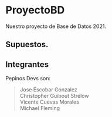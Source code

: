# ProyectoBD
Nuestro proyecto de Base de Datos 2021.

## Supuestos.

## Integrantes
Pepinos Devs son:
>Jose Escobar Gonzalez  
>Christopher Guibout Strelow  
>Vicente Cuevas Morales  
>Michael Fleming  
